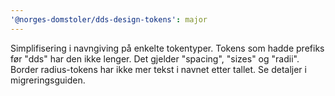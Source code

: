 ```yaml
---
'@norges-domstoler/dds-design-tokens': major
---
```


Simplifisering i navngiving på enkelte tokentyper. Tokens som hadde prefiks før "dds" har den ikke lenger. Det gjelder "spacing", "sizes" og "radii". Border radius-tokens har ikke mer tekst i navnet etter tallet. Se detaljer i migreringsguiden.
